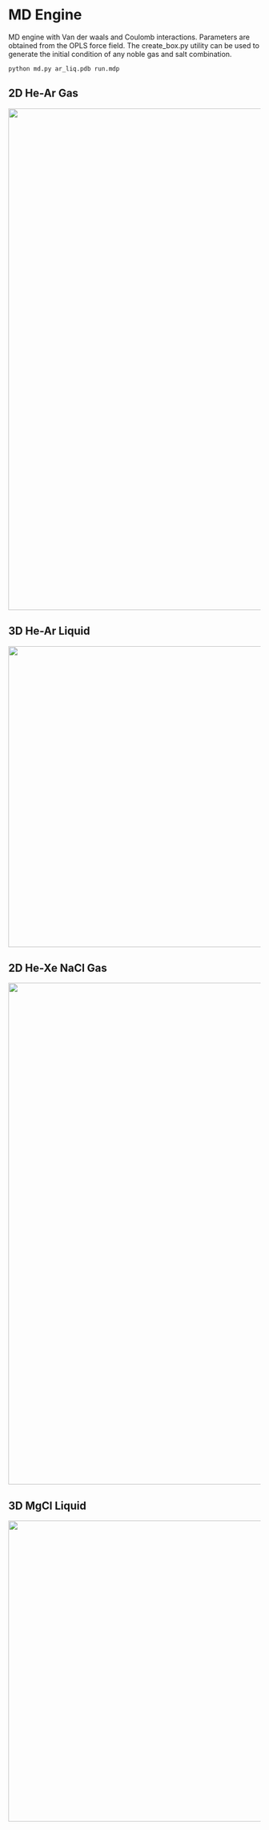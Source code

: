 # MD Engine

MD engine with Van der waals and Coulomb interactions. Parameters are obtained from the OPLS force field. The create_box.py utility can be used to generate the initial condition of any noble gas and salt combination.

```
python md.py ar_liq.pdb run.mdp
```

## 2D He-Ar Gas

<p align="center">
  <img width="1000" src="images/2d_lj.gif">
</p>

## 3D He-Ar Liquid

<p align="center">
  <img width="600" src="images/3d_lj.gif">
</p>

## 2D He-Xe NaCl Gas

<p align="center">
  <img width="1000" src="images/2d_salt.gif">
</p>

## 3D MgCl Liquid

<p align="center">
  <img width="600" src="images/3d_salt.gif">
</p>
